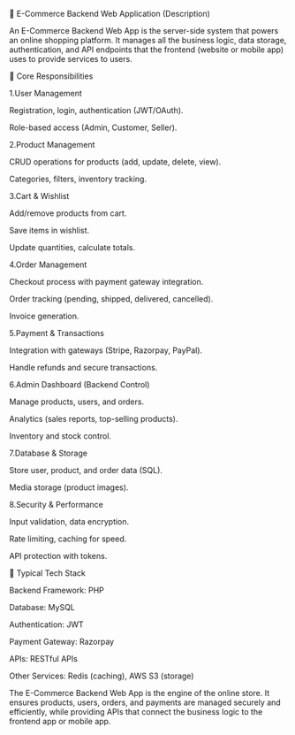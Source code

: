 🛒 E-Commerce Backend Web Application (Description)

An E-Commerce Backend Web App is the server-side system that powers an online shopping platform. It manages all the business logic, data storage, authentication, and API endpoints that the frontend (website or mobile app) uses to provide services to users.

🔹 Core Responsibilities

1.User Management

Registration, login, authentication (JWT/OAuth).

Role-based access (Admin, Customer, Seller).

2.Product Management

CRUD operations for products (add, update, delete, view).

Categories, filters, inventory tracking.

3.Cart & Wishlist

Add/remove products from cart.

Save items in wishlist.

Update quantities, calculate totals.

4.Order Management

Checkout process with payment gateway integration.

Order tracking (pending, shipped, delivered, cancelled).

Invoice generation.

5.Payment & Transactions

Integration with gateways (Stripe, Razorpay, PayPal).

Handle refunds and secure transactions.

6.Admin Dashboard (Backend Control)

Manage products, users, and orders.

Analytics (sales reports, top-selling products).

Inventory and stock control.

7.Database & Storage

Store user, product, and order data (SQL).

Media storage (product images).

8.Security & Performance

Input validation, data encryption.

Rate limiting, caching for speed.

API protection with tokens.

🔹 Typical Tech Stack

Backend Framework: PHP 

Database:  MySQL 

Authentication: JWT

Payment Gateway: Razorpay

APIs: RESTful APIs 

Other Services: Redis (caching), AWS S3 (storage)

The E-Commerce Backend Web App is the engine of the online store. It ensures products, users, orders, and payments are managed securely and efficiently, while providing APIs that connect the business logic to the frontend app or mobile app.
